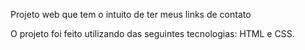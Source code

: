 Projeto web que tem o intuito de ter meus links de contato

O projeto foi feito utilizando das seguintes tecnologias: HTML e CSS.
